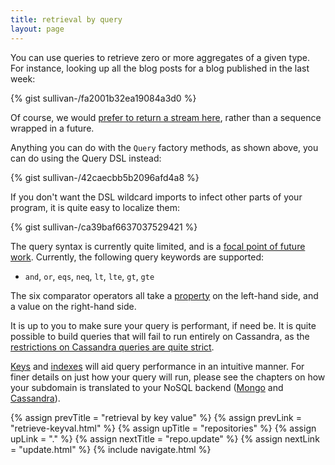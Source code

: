 ```yaml
---
title: retrieval by query
layout: page
---
```


You can use queries to retrieve zero or more aggregates of a given
type. For instance, looking up all the blog posts for a blog published
in the last week:

{% gist sullivan-/fa2001b32ea19084a3d0 %}

<div class="blue-side-bar">

Of course, we would <a href =
"https://www.pivotaltracker.com/story/show/109042398">prefer to
return a stream here</a>, rather than a sequence wrapped in a future.

</div>

Anything you can do with the `Query` factory methods, as shown above,
you can do using the Query DSL instead:

{% gist sullivan-/42caecbb5b2096afd4a8 %}

If you don't want the DSL wildcard imports to infect other parts of
your program, it is quite easy to localize them:

{% gist sullivan-/ca39baf6637037529421 %}

The query syntax is currently quite limited, and is a [focal point of
future
work](https://www.pivotaltracker.com/epic/show/2253386). Currently,
the following query keywords are supported:

  - `and`, `or`, `eqs`, `neq`, `lt`, `lte`, `gt`, `gte`

The six comparator operators all take a
[property](../root-type/properties.html) on the left-hand side, and a
value on the right-hand side.

It is up to you to make sure your query is performant, if need be. It
is quite possible to build queries that will fail to run entirely on
Cassandra, as the [restrictions on Cassandra queries are quite
strict](http://www.datastax.com/dev/blog/a-deep-look-to-the-cql-where-clause).

[Keys](../root-type/keys.html) and
[indexes](../root-type/indexes.html) will aid query performance in an
intuitive manner. For finer details on just how your query will run,
please see the chapters on how your subdomain is translated to your
NoSQL backend ([Mongo](../mongo) and [Cassandra](../cassandra)).

{% assign prevTitle = "retrieval by key value" %}
{% assign prevLink = "retrieve-keyval.html" %}
{% assign upTitle = "repositories" %}
{% assign upLink = "." %}
{% assign nextTitle = "repo.update" %}
{% assign nextLink = "update.html" %}
{% include navigate.html %}
